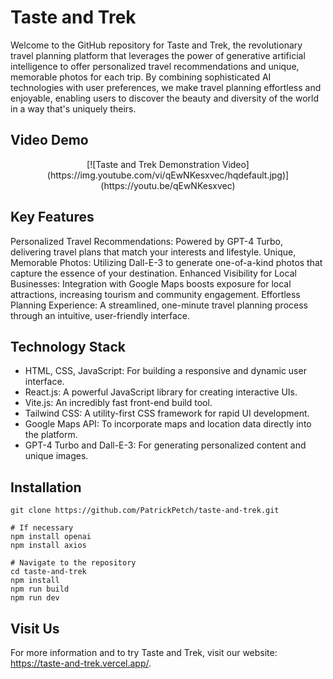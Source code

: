 # Taste and Trek

Welcome to the GitHub repository for Taste and Trek, the revolutionary travel planning platform that leverages the power of generative artificial intelligence to offer personalized travel recommendations and unique, memorable photos for each trip. By combining sophisticated AI technologies with user preferences, we make travel planning effortless and enjoyable, enabling users to discover the beauty and diversity of the world in a way that's uniquely theirs.

## Video Demo
<p align="center">[![Taste and Trek Demonstration Video](https://img.youtube.com/vi/qEwNKesxvec/hqdefault.jpg)](https://youtu.be/qEwNKesxvec)</p>


## Key Features
Personalized Travel Recommendations: Powered by GPT-4 Turbo, delivering travel plans that match your interests and lifestyle.
Unique, Memorable Photos: Utilizing Dall-E-3 to generate one-of-a-kind photos that capture the essence of your destination.
Enhanced Visibility for Local Businesses: Integration with Google Maps boosts exposure for local attractions, increasing tourism and community engagement.
Effortless Planning Experience: A streamlined, one-minute travel planning process through an intuitive, user-friendly interface.

## Technology Stack
- HTML, CSS, JavaScript: For building a responsive and dynamic user interface.
- React.js: A powerful JavaScript library for creating interactive UIs.
- Vite.js: An incredibly fast front-end build tool.
- Tailwind CSS: A utility-first CSS framework for rapid UI development.
- Google Maps API: To incorporate maps and location data directly into the platform.
- GPT-4 Turbo and Dall-E-3: For generating personalized content and unique images.

## Installation

```
git clone https://github.com/PatrickPetch/taste-and-trek.git

# If necessary
npm install openai
npm install axios

# Navigate to the repository
cd taste-and-trek
npm install
npm run build
npm run dev
```

## Visit Us
For more information and to try Taste and Trek, visit our website:
<a href="https://taste-and-trek.vercel.app/">https://taste-and-trek.vercel.app/</a>.
